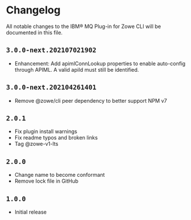 # Changelog

All notable changes to the IBM® MQ Plug-in for Zowe CLI will be documented in this file.

## `3.0.0-next.202107021902`

- Enhancement: Add apimlConnLookup properties to enable auto-config through APIML. A valid apiId must still be identified.

## `3.0.0-next.202104261401`

- Remove @zowe/cli peer dependency to better support NPM v7

## `2.0.1`

- Fix plugin install warnings
- Fix readme typos and broken links
- Tag @zowe-v1-lts

## `2.0.0`

- Change name to become conformant
- Remove lock file in GitHub

## `1.0.0`

- Initial release

